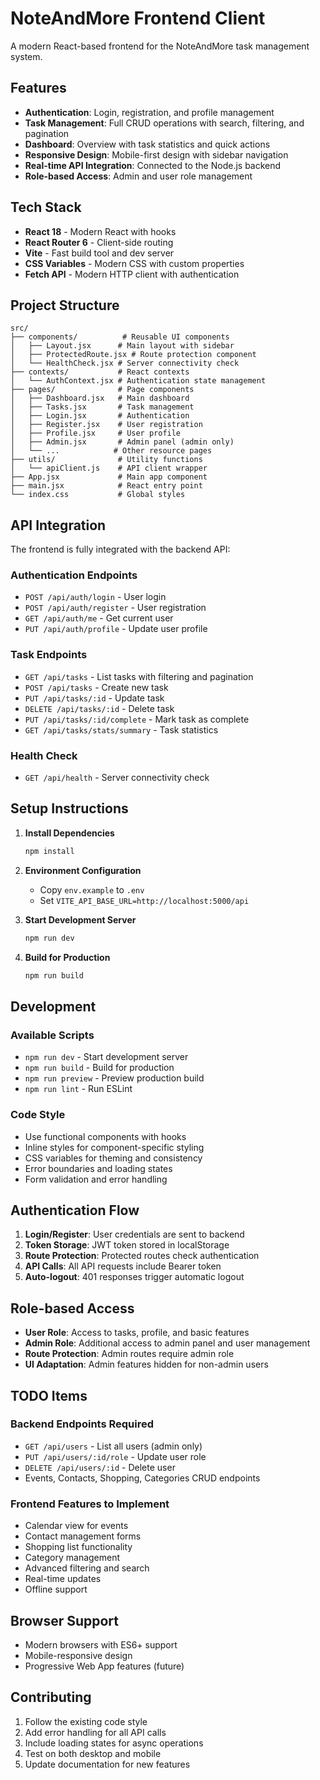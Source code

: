 # NoteAndMore Frontend Client

A modern React-based frontend for the NoteAndMore task management system.

## Features

- **Authentication**: Login, registration, and profile management
- **Task Management**: Full CRUD operations with search, filtering, and pagination
- **Dashboard**: Overview with task statistics and quick actions
- **Responsive Design**: Mobile-first design with sidebar navigation
- **Real-time API Integration**: Connected to the Node.js backend
- **Role-based Access**: Admin and user role management

## Tech Stack

- **React 18** - Modern React with hooks
- **React Router 6** - Client-side routing
- **Vite** - Fast build tool and dev server
- **CSS Variables** - Modern CSS with custom properties
- **Fetch API** - Modern HTTP client with authentication

## Project Structure

```
src/
├── components/          # Reusable UI components
│   ├── Layout.jsx      # Main layout with sidebar
│   ├── ProtectedRoute.jsx # Route protection component
│   └── HealthCheck.jsx # Server connectivity check
├── contexts/           # React contexts
│   └── AuthContext.jsx # Authentication state management
├── pages/              # Page components
│   ├── Dashboard.jsx   # Main dashboard
│   ├── Tasks.jsx       # Task management
│   ├── Login.jsx       # Authentication
│   ├── Register.jsx    # User registration
│   ├── Profile.jsx     # User profile
│   ├── Admin.jsx       # Admin panel (admin only)
│   └── ...            # Other resource pages
├── utils/              # Utility functions
│   └── apiClient.js    # API client wrapper
├── App.jsx             # Main app component
├── main.jsx            # React entry point
└── index.css           # Global styles
```

## API Integration

The frontend is fully integrated with the backend API:

### Authentication Endpoints
- `POST /api/auth/login` - User login
- `POST /api/auth/register` - User registration
- `GET /api/auth/me` - Get current user
- `PUT /api/auth/profile` - Update user profile

### Task Endpoints
- `GET /api/tasks` - List tasks with filtering and pagination
- `POST /api/tasks` - Create new task
- `PUT /api/tasks/:id` - Update task
- `DELETE /api/tasks/:id` - Delete task
- `PUT /api/tasks/:id/complete` - Mark task as complete
- `GET /api/tasks/stats/summary` - Task statistics

### Health Check
- `GET /api/health` - Server connectivity check

## Setup Instructions

1. **Install Dependencies**
   ```bash
   npm install
   ```

2. **Environment Configuration**
   - Copy `env.example` to `.env`
   - Set `VITE_API_BASE_URL=http://localhost:5000/api`

3. **Start Development Server**
   ```bash
   npm run dev
   ```

4. **Build for Production**
   ```bash
   npm run build
   ```

## Development

### Available Scripts

- `npm run dev` - Start development server
- `npm run build` - Build for production
- `npm run preview` - Preview production build
- `npm run lint` - Run ESLint

### Code Style

- Use functional components with hooks
- Inline styles for component-specific styling
- CSS variables for theming and consistency
- Error boundaries and loading states
- Form validation and error handling

## Authentication Flow

1. **Login/Register**: User credentials are sent to backend
2. **Token Storage**: JWT token stored in localStorage
3. **Route Protection**: Protected routes check authentication
4. **API Calls**: All API requests include Bearer token
5. **Auto-logout**: 401 responses trigger automatic logout

## Role-based Access

- **User Role**: Access to tasks, profile, and basic features
- **Admin Role**: Additional access to admin panel and user management
- **Route Protection**: Admin routes require admin role
- **UI Adaptation**: Admin features hidden for non-admin users

## TODO Items

### Backend Endpoints Required
- `GET /api/users` - List all users (admin only)
- `PUT /api/users/:id/role` - Update user role
- `DELETE /api/users/:id` - Delete user
- Events, Contacts, Shopping, Categories CRUD endpoints

### Frontend Features to Implement
- Calendar view for events
- Contact management forms
- Shopping list functionality
- Category management
- Advanced filtering and search
- Real-time updates
- Offline support

## Browser Support

- Modern browsers with ES6+ support
- Mobile-responsive design
- Progressive Web App features (future)

## Contributing

1. Follow the existing code style
2. Add error handling for all API calls
3. Include loading states for async operations
4. Test on both desktop and mobile
5. Update documentation for new features
